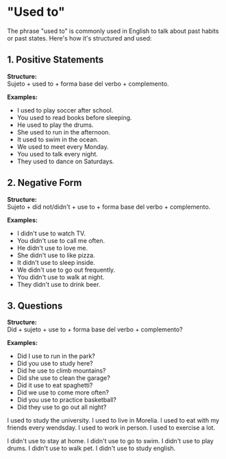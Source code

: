 # "Used to"

The phrase "used to" is commonly used in English to talk about past habits or past states. Here's how it's structured and used:

## 1. Positive Statements

**Structure:**  
Sujeto + used to + forma base del verbo + complemento.

**Examples:**  
- I used to play soccer after school.
- You used to read books before sleeping.
- He used to play the drums.
- She used to run in the afternoon.
- It used to swim in the ocean.
- We used to meet every Monday.
- You used to talk every night.
- They used to dance on Saturdays.

## 2. Negative Form

**Structure:**  
Sujeto + did not/didn't + use to + forma base del verbo + complemento.

**Examples:**  
- I didn't use to watch TV.
- You didn't use to call me often.
- He didn't use to love me.
- She didn't use to like pizza.
- It didn't use to sleep inside.
- We didn't use to go out frequently.
- You didn't use to walk at night.
- They didn't use to drink beer.

## 3. Questions

**Structure:**  
Did + sujeto + use to + forma base del verbo + complemento?

**Examples:**  
- Did I use to run in the park?
- Did you use to study here?
- Did he use to climb mountains?
- Did she use to clean the garage?
- Did it use to eat spaghetti?
- Did we use to come more often?
- Did you use to practice basketball?
- Did they use to go out all night?



I used to study the university.
I used to live in Morelia.
I used to eat with my friends every wendsday.
I used to work in person.
I used to exercise a lot.

I didn't use to stay at home.
I didn't use to go to swim.
I didn't use to play drums.
I didn't use to walk pet.
I didn't use to study english.
